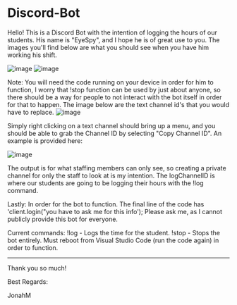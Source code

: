 # Discord-Bot
Hello!
This is a Discord Bot with the intention of logging the hours of our students. His name is "EyeSpy", and I hope he is of great use to you. 
The images you'll find below are what you should see when you have him working his shift. 

![image](https://github.com/JoMiras/Discord-Bot/assets/132711477/5bb0357b-c9df-456a-be85-7e084547a8ff)
![image](https://github.com/JoMiras/Discord-Bot/assets/132711477/5e1385d6-7be5-484e-a77f-4df545ea8a15)

  Note:
You will need the code running on your device in order for him to function, I worry that !stop function can be used by just about anyone, so there should be a way for people 
to not interact with the bot itself in order for that to happen. 
The image below are the text channel id's that you would have to replace. 
![image](https://github.com/JoMiras/Discord-Bot/assets/132711477/6296f288-1b5a-4179-988b-9d19d65db34e)

Simply right clicking on a text channel should bring up a menu, and you should be able to grab the Channel ID by selecting "Copy Channel ID". An example is provided here:

![image](https://github.com/JoMiras/Discord-Bot/assets/132711477/2788fc86-429f-494c-9e77-4f8e53761055)

The output is for what staffing members can only see, so creating a private channel for only the staff to look at is my intention. 
The logChannelID is where our students are going to be logging their hours with the !log command. 

Lastly: 
In order for the bot to function. The final line of the code has 'client.login("you have to ask me for this info');
Please ask me, as I cannot publicly provide this bot for everyone. 


Current commands:
!log - Logs the time for the student. 
!stop - Stops the bot entirely. Must reboot from Visual Studio Code (run the code again) in order to function. 

-------------------------------------------------------------------------------------------------------------------------------------------------------------------------------

Thank you so much!

Best Regards:

  JonahM
